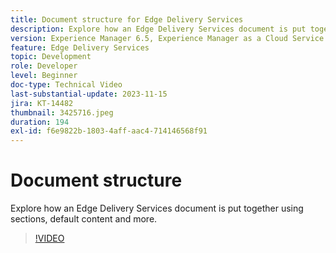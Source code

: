 ```yaml
---
title: Document structure for Edge Delivery Services
description: Explore how an Edge Delivery Services document is put together using sections, default content and more.
version: Experience Manager 6.5, Experience Manager as a Cloud Service
feature: Edge Delivery Services
topic: Development
role: Developer
level: Beginner
doc-type: Technical Video
last-substantial-update: 2023-11-15
jira: KT-14482
thumbnail: 3425716.jpeg
duration: 194
exl-id: f6e9822b-1803-4aff-aac4-714146568f91
---
```

# Document structure

Explore how an Edge Delivery Services document is put together using sections, default content and more.

>[!VIDEO](https://video.tv.adobe.com/v/3425716/?learn=on)
